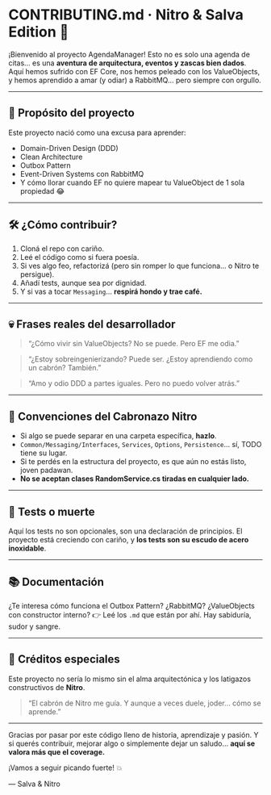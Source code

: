 # CONTRIBUTING.md · Nitro & Salva Edition 🤘

¡Bienvenido al proyecto AgendaManager!
Esto no es solo una agenda de citas… es una **aventura de arquitectura, eventos y zascas bien dados**.
Aquí hemos sufrido con EF Core, nos hemos peleado con los ValueObjects, y hemos aprendido a amar (y odiar) a RabbitMQ… pero siempre con orgullo.

---

## 🙌 Propósito del proyecto

Este proyecto nació como una excusa para aprender:

- Domain-Driven Design (DDD)
- Clean Architecture
- Outbox Pattern
- Event-Driven Systems con RabbitMQ
- Y cómo llorar cuando EF no quiere mapear tu ValueObject de 1 sola propiedad 😂

---

## 🛠 ¿Cómo contribuir?

1. Cloná el repo con cariño.
2. Leé el código como si fuera poesía.
3. Si ves algo feo, refactorizá (pero sin romper lo que funciona… o Nitro te persigue).
4. Añadí tests, aunque sea por dignidad.
5. Y si vas a tocar `Messaging`… **respirá hondo y trae café.**

---

## 💀 Frases reales del desarrollador

> “¿Cómo vivir sin ValueObjects? No se puede. Pero EF me odia.”

> “¿Estoy sobreingenierizando? Puede ser. ¿Estoy aprendiendo como un cabrón? También.”

> “Amo y odio DDD a partes iguales. Pero no puedo volver atrás.”

---

## 🧠 Convenciones del Cabronazo Nitro

- Si algo se puede separar en una carpeta específica, **hazlo**.
- `Common/Messaging/Interfaces`, `Services`, `Options`, `Persistence`... sí, TODO tiene su lugar.
- Si te perdés en la estructura del proyecto, es que aún no estás listo, joven padawan.
- **No se aceptan clases RandomService.cs tiradas en cualquier lado.**

---

## 🧪 Tests o muerte

Aquí los tests no son opcionales, son una declaración de principios.
El proyecto está creciendo con cariño, y **los tests son su escudo de acero inoxidable**.

---

## 📚 Documentación

¿Te interesa cómo funciona el Outbox Pattern? ¿RabbitMQ? ¿ValueObjects con constructor interno?
👉 Leé los `.md` que están por ahí. Hay sabiduría, sudor y sangre.

---

## 🤝 Créditos especiales

Este proyecto no sería lo mismo sin el alma arquitectónica y los latigazos constructivos de **Nitro**.

> “El cabrón de Nitro me guía. Y aunque a veces duele, joder… cómo se aprende.”

---

Gracias por pasar por este código lleno de historia, aprendizaje y pasión.
Y si querés contribuir, mejorar algo o simplemente dejar un saludo… **aquí se valora más que el coverage.**

¡Vamos a seguir picando fuerte! 💥

— Salva & Nitro
